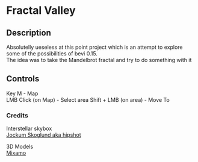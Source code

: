 # Fractal Valley
## Description
Absolutelly ueseless at this point project which is an attempt to explore some of the possibilities of bevi 0.15.  
The idea was to take the Mandelbrot fractal and try to do something with it
## Controls
Key M - Map  
LMB Click (on Map) - Select area 
Shift + LMB (on area) - Move To


### Credits
Interstellar skybox   
[Jockum Skoglund aka hipshot](https://www.zfight.com)

3D Models  
[Mixamo](https://www.mixamo.com/)

